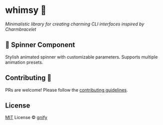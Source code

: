 # whimsy 🌈

_Minimalistic library for creating charming CLI interfaces inspired by Charmbracelet_

## 🎡 Spinner Component

Stylish animated spinner with customizable parameters. Supports multiple animation presets.

## Contributing 🤝

PRs are welcome! Please follow the [contributing guidelines](./CONTRIBUTING.md).

## License

[MIT](./LICENSE) License © [gnify](https://github.com/gnify)

